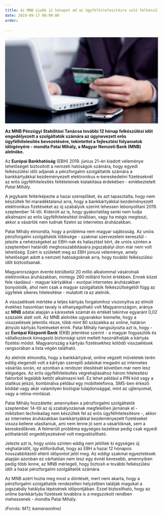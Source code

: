 ```yaml
---
title: Az MNB újabb 12 hónapot ad az ügyfélhitelesítésre való felkészülésre
date: 2019-09-17 00:09:00
order: 

---
```

![](/uploads/94793_copy_1_bankolas.jpg)

**Az MNB Pénzügyi Stabilitási Tanácsa további 12 hónap felkészülési időt engedélyezett a szolgáltatók számára az úgynevezett erős ügyfélhitelesítés bevezetésére, tekintettel a fejlesztési folyamatok időigényére - mondta Patai Mihály, a Magyar Nemzeti Bank (MNB) alelnöke.**

Az **Európai Bankhatóság** (EBH) 2019. június 21-én kiadott véleménye lehetőséget biztosított a nemzeti hatóságok számára, hogy egyedi felkészülési időt adjanak a pénzforgalmi szolgáltatók számára a bankkártyákkal kezdeményezett elektronikus e-kereskedelmi fizetéseknél az erős ügyfélhitelesítés feltételeinek kialakítása érdekében - emlékeztetett _Patai Mihály_.

A jegybank feltérképezte a hazai szereplőket, és azt tapasztalta, hogy nem készültek fel maradéktalanul arra, hogy a bankkártyákkal kezdeményezett elektronikus fizetéseket az új szabályok szerint lehessen lebonyolítani 2019. szeptember 14-től. Kiderült az is, hogy gyakorlatilag senki nem tudja alkalmazni az erős ügyfélhitelesítést önállóan, vagy ha mégis megteszi, akkor a vásárlók nem tudnak fizetni az internetes áruházakban.

Patai Mihály elmondta, hogy a probléma nem magyar sajátosság. Az uniós pénzforgalmi szolgáltatók többsége - szakmai szervezetein keresztül - jelezte a nehézségeket az EBH-nak és halasztást kért, de uniós szinten a szeptemberi határidő meghosszabbítására jogszabályi úton már nem volt lehetőség. Ezért is született meg az EBH júniusi véleménye, amely lehetőséget adott a nemzeti hatóságoknak arra, hogy további felkészülési időt biztosítsanak.

Magyarországon évente körülbelül 20 millió alkalommal vásárolnak elektronikus áruházakban, mintegy 260 milliárd forint értékben. Ennek közel fele ráadásul - magyar kártyákkal - európai internetes áruházakban bonyolódik, ahol nem csak a magyar szolgáltatók felkészültségétől függ az ügyfelek sikeres hitelesítése - mutatott rá az alelnök.

A visszaélések mértéke a teljes kártyás forgalomhoz viszonyítva az elmúlt évekhez hasonlóan tavaly is elhanyagolható volt Magyarországon, aránya az **MNB** adatai alapján a káresetek számát és értékét tekintve egyaránt 0,02 százalék alatt volt. Az MNB alelnöke ugyanakkor kiemelte, hogy a visszaélések jelentős része, több mint 80 százaléka az online, határon átnyúló kártyás fizetéseket érinti. Patai Mihály hangsúlyozta azt is, hogy - az **Európai Központi Bank** (EKB) jelentése szerint - a magyar fogyasztók és vállalkozások kimagasló biztonsági szint mellett használhatják a kártyás fizetési módot. Magyarország a kártyás fizetésekhez kötődő visszaélések rangsorában a lista végén található.

Az alelnök elmondta, hogy a bankkártyával, online végzett műveletek terén eddig elegendő volt a kártyán szereplő adatokat megadni az internetes vásárlás során, ez azonban a rendszer élesítését követően már nem lesz elégséges. Az erős ügyfélhitelesítés végrehajtásához három hitelesítési faktorból legalább kettőt alkalmazni kell. Ez lehet például a PIN kód vagy a statikus jelszó, kombinálva például egy mobiltelefonra, SMS-ben érkező kóddal vagy akár valamilyen biológiai tulajdonsággal, mint az ujjlenyomat, vagy a retina-mintázat.

Patai Mihály hozzátette: amennyiben a pénzforgalmi szolgáltatók szeptember 14-től az új szabályozásnak megfelelően járnának el - miközben technikailag nem készültek fel az erős ügyfélhitelesítésre -, akkor az internetes áruházakban bankkártyákkal kezdeményezett fizetéseket vissza kellene utasítaniuk, ami nem lenne jó sem a vásárlóknak, sem a kereskedőknek. A felmerült probléma egységes kezelése pedig csak egyedi póthatáridő engedélyezésével volt megvalósítható.

Jelezte azt is, hogy uniós szinten eddig nem jelöltek ki egységes új véghatáridőt, így előfordulhat, hogy az EBH a hazai 12 hónapos hosszabbítástól eltérő időpontot jelöl meg. Az eddigi szakmai egyeztetések alapján azonban ez várhatóan nem lesz egy évnél kevesebb, amennyiben pedig több lenne, az MNB mérlegeli, hogy biztosít-e további felkészülési időt a hazai pénzforgalmi szolgáltatók számára.

Az MNB azért hozta meg most a döntését, mert nem akarta, hogy a pénzforgalmi szolgáltatók rendezetlen helyzetben találják magukat a jogszabály hatályba lépésének időpontjában. Ezzel biztosítható, hogy az online bankkártyás fizetések továbbra is a megszokott rendben mehessenek - mondta Patai Mihály.

_(Forrás: MTI; kamaraonline)_